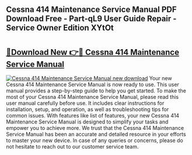 ## Cessna 414 Maintenance Service Manual PDF Download Free - Part-qL9 User Guide Repair - Service Owner Edition XYtOt

# <h2><a href="http://bc65929.oget.top/?id=Cessna+414+Maintenance+Service+Manual">🔗Download New 👉🔴 Cessna 414 Maintenance Service Manual</a></h2>

[![Cessna 414 Maintenance Service Manual new download](https://i.imgur.com/5g1atiW.png)](http://bc65929.oget.top/?id=Cessna+414+Maintenance+Service+Manual)
Your new Cessna 414 Maintenance Service Manual is now ready to use. This user manual provides a step-by-step guide to help you get started. To make the most of your Cessna 414 Maintenance Service Manual, please read this user manual carefully before use. It includes clear instructions for installation, setup, and operation, as well as troubleshooting tips for common issues. With features like list of features, your new Cessna 414 Maintenance Service Manual is designed to simplify your tasks and empower you to achieve more. We trust that the Cessna 414 Maintenance Service Manual has been an accurate and detailed resource in your efforts to master your new device. In case of any queries or concerns, please do not hesitate to reach out to our customer service team.
